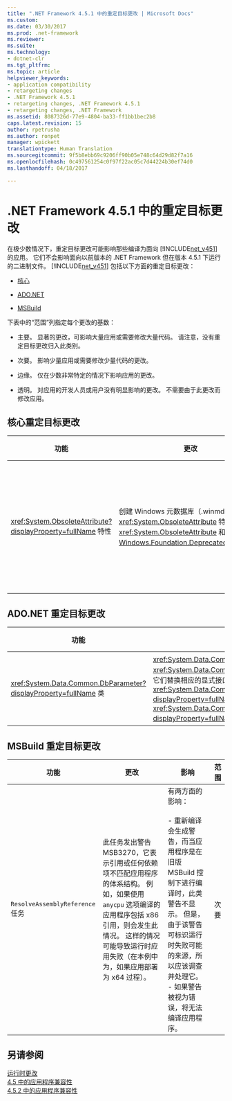 ```yaml
---
title: ".NET Framework 4.5.1 中的重定目标更改 | Microsoft Docs"
ms.custom: 
ms.date: 03/30/2017
ms.prod: .net-framework
ms.reviewer: 
ms.suite: 
ms.technology:
- dotnet-clr
ms.tgt_pltfrm: 
ms.topic: article
helpviewer_keywords:
- application compatibility
- retargeting changes
- .NET Framework 4.5.1
- retargeting changes, .NET Framework 4.5.1
- retargeting changes, .NET Framework
ms.assetid: 8087326d-77e9-4804-ba33-ff1bb1bec2b8
caps.latest.revision: 15
author: rpetrusha
ms.author: ronpet
manager: wpickett
translationtype: Human Translation
ms.sourcegitcommit: 9f5b8ebb69c9206ff90b05e748c64d29d82f7a16
ms.openlocfilehash: 0c497561254c0f97f22ac05c7d44224b30ef74d0
ms.lasthandoff: 04/18/2017

---
```

# <a name="retargeting-changes-in-the-net-framework-451"></a>.NET Framework 4.5.1 中的重定目标更改
在极少数情况下，重定目标更改可能影响那些编译为面向 [!INCLUDE[net_v451](../../../includes/net-v451-md.md)] 的应用。 它们不会影响面向以前版本的 .NET Framework 但在版本 4.5.1 下运行的二进制文件。 [!INCLUDE[net_v451](../../../includes/net-v451-md.md)] 包括以下方面的重定目标更改：  
  
-   [核心](#Core)  
  
-   [ADO.NET](#ADO)  
  
-   [MSBuild](#MSBuild)  
  
 下表中的“范围”列指定每个更改的基数：  
  
-   主要。 显著的更改，可影响大量应用或需要修改大量代码。 请注意，没有重定目标更改归入此类别。  
  
-   次要。 影响少量应用或需要修改少量代码的更改。  
  
-   边缘。 仅在少数非常特定的情况下影响应用的更改。  
  
-   透明。 对应用的开发人员或用户没有明显影响的更改。 不需要由于此更改而修改应用。  
  
<a name="Core"></a>   
## <a name="core-retargeting-changes"></a>核心重定目标更改  
  
|功能|更改|影响|范围|  
|-------------|------------|------------|-----------|  
|<xref:System.ObsoleteAttribute?displayProperty=fullName> 特性|创建 Windows 元数据库（.winmd 文件）时，<xref:System.ObsoleteAttribute> 特性导出为 <xref:System.ObsoleteAttribute> 和 [Windows.Foundation.DeprecatedAttribute](http://msdn.microsoft.com/library/windows/apps/windows.foundation.metadata.deprecatedattribute.aspx)。|重新编译使用 <xref:System.ObsoleteAttribute> 特性的现有源代码后，可能会在通过 C++/CX 或 JavaScript 使用此代码时生成警告。<br /><br /> 不建议同时将 <xref:System.ObsoleteAttribute> 和 [Windows.Foundation.DeprecatedAttribute](http://msdn.microsoft.com/library/windows/apps/windows.foundation.metadata.deprecatedattribute.aspx) 应用于托管程序集中的代码；这样做可能会导致生成警告出现。<br /><br /> 有关详细信息，请参阅 <xref:System.ObsoleteAttribute> 参考主题。|边缘|  
  
<a name="ADO"></a>   
## <a name="adonet-retargeting-changes"></a>ADO.NET 重定目标更改  
  
|功能|更改|影响|范围|  
|-------------|------------|------------|-----------|  
|<xref:System.Data.Common.DbParameter?displayProperty=fullName> 类|<xref:System.Data.Common.DbParameter.Precision%2A?displayProperty=fullName> 和 <xref:System.Data.Common.DbParameter.Scale%2A?displayProperty=fullName> 作为公共虚属性实现。 它们替换相应的显式接口实现代码 <xref:System.Data.Common.DbParameter.System%23Data%23IDbDataParameter%23Precision%2A?displayProperty=fullName> 和 <xref:System.Data.Common.DbParameter.System%23Data%23IDbDataParameter%23Scale%2A?displayProperty=fullName>。|此更改仅影响构建 ADO.NET 数据库提供程序的开发人员。|边缘|  
  
<a name="MSBuild"></a>   
## <a name="msbuild-retargeting-changes"></a>MSBuild 重定目标更改  
  
|功能|更改|影响|范围|  
|-------------|------------|------------|-----------|  
|`ResolveAssemblyReference` 任务|此任务发出警告 MSB3270，它表示引用或任何依赖项不匹配应用程序的体系结构。 例如，如果使用 `anycpu` 选项编译的应用程序包括 x86 引用，则会发生此情况。 这样的情况可能导致运行时应用失败（在本例中为，如果应用部署为 x64 过程）。|有两方面的影响：<br /><br /> - 重新编译会生成警告，而当应用程序是在旧版 MSBuild 控制下进行编译时，此类警告不显示。 但是，由于该警告可标识运行时失败可能的来源，所以应该调查并处理它。<br />- 如果警告被视为错误，将无法编译应用程序。|次要|  
  
## <a name="see-also"></a>另请参阅  
 [运行时更改](../../../docs/framework/migration-guide/runtime-changes-in-the-net-framework-4-5-1.md)   
 [4.5 中的应用程序兼容性](../../../docs/framework/migration-guide/application-compatibility-in-the-net-framework-4-5.md)   
 [4.5.2 中的应用程序兼容性](../../../docs/framework/migration-guide/application-compatibility-in-the-net-framework-4-5-2.md)
